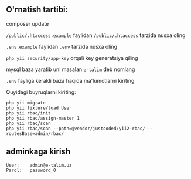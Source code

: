 ## O'rnatish tartibi:

composer update

`/public/.htaccess.example` faylidan `/public/.htaccess` tarzida nusxa oling

`.env.example` faylidan `.env` tarzida nusxa oling

`php yii security/app-key` orqali key generatsiya qiling

mysql baza yaratib uni masalan `e-talim` deb nomlang

`.env` fayliga kerakli baza haqida ma'lumotlarni kiriting

Quyidagi buyruqlarni kiriting:
```
php yii migrate
php yii fixture/load User
php yii rbac/init
php yii rbac/assign-master 1
php yii rbac/scan
php yii rbac/scan --path=@vendor/justcoded/yii2-rbac/ --routesBase=admin/rbac/
```

## adminkaga kirish
```
User:    admin@e-talim.uz
Parol:   password_0
```
